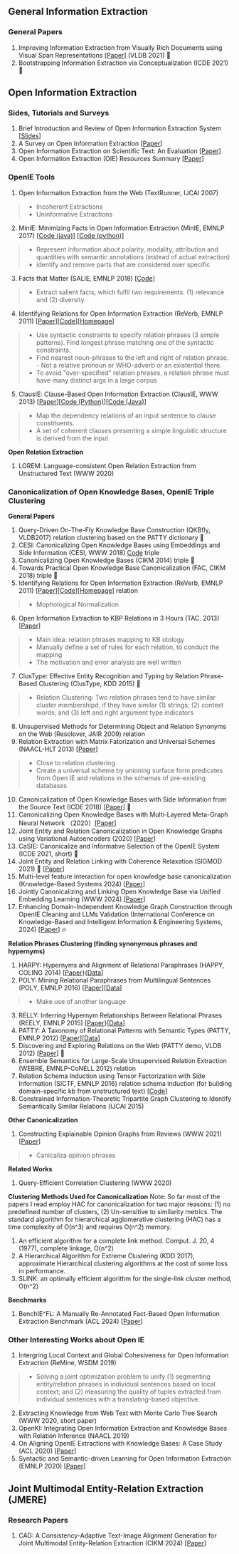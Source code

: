 ## General Information Extraction

### General Papers
1. Improving Information Extraction from Visually Rich Documents using Visual Span Representations [[Paper](https://vldb.org/pvldb/vol14/p822-sarkhel.pdf)] (VLDB 2021) 🌟
2. Bootstrapping Information Extraction via Conceptualization (ICDE 2021) 🌟

## Open Information Extraction

### Sides, Tutorials and Surveys
1. Brief Introduction and Review of Open Information Extraction System [[Slides](https://ece.umd.edu/~smiran/OpenIE.pdf)]
2. A Survey on Open Information Extraction [[Paper](http://aclweb.org/anthology/C18-1326)]
3. Open Information Extraction on Scientific Text: An Evaluation [[Paper](http://aclweb.org/anthology/C18-1289)]
4. Open Information Extraction (OIE) Resources Summary [[Paper](https://github.com/gkiril/oie-resources)]

### OpenIE Tools
1. Open Information Extraction from the Web (TextRunner, IJCAI 2007)
> * Incoherent Extractions 
> * Uninformative Extractions
2. MinIE: Minimizing Facts in Open Information Extraction (MinIE, EMNLP 2017) [[Code (java)](https://github.com/rgemulla/minie)] [[Code (python)](https://github.com/mmxgn/miniepy)]
> * Represent information about polarity, modality, attribution and quantities with semantic annotations (instead of actual extraction)
> * identify and remove parts that are considered over specific
3. Facts that Matter (SALIE, EMNLP 2018) [[Code](https://github.com/mponza/SalIE)]
> * Extract salient facts, which fulfil two requirements: (1) relevance and (2) diversity
4. Identifying Relations for Open Information Extraction (ReVerb, EMNLP 2011) [[Paper](http://www.aclweb.org/anthology/D11-1142)][[Code](https://github.com/knowitall/reverb)][[Homepage](http://reverb.cs.washington.edu/)]               
> * Use syntactic constraints to specify relation phrases (3 simple patterns). Find longest phrase matching one of the syntactic constraints. 
> * Find nearest noun-phrases to the left and right of relation phrase. - Not a relative pronoun or WHO-adverb or an existential there.
> * To avoid "over-specified" relation phrases, a relation phrase must have many distinct args in a large corpus
5. ClausIE: Clause-Based Open Information Extraction (ClausIE, WWW 2013) [[Paper](http://resources.mpi-inf.mpg.de/d5/clausie/clausie-www13.pdf)][[Code (Python)](https://github.com/AnthonyMRios/pyclausie)][[Code (Java)](https://github.com/IsaacChanghau/ClausIE)]
> * Map the dependency relations of an input sentence to clause constituents.
> * A set of coherent clauses presenting a simple linguistic structure is derived from the input

__Open Relation Extraction__
1. LOREM: Language-consistent Open Relation Extraction from Unstructured Text (WWW 2020)

### Canonicalization of Open Knowledge Bases, OpenIE Triple Clustering
__General Papers__
1. Query-Driven On-The-Fly Knowledge Base Construction (QKBfly, VLDB2017) relation clustering based on the PATTY dictionary 🌟 
2. CESI: Canonicalizing Open Knowledge Bases using Embeddings and Side Information (CESI, WWW 2018) [Code](https://github.com/malllabiisc/cesi) triple
3. Canonicalizing Open Knowledge Bases (CIKM 2014) triple 🌟 
4. Towards Practical Open Knowledge Base Canonicalization (FAC, CIKM 2018) triple 🌟
5. Identifying Relations for Open Information Extraction (ReVerb, EMNLP 2011)  [[Paper](http://www.aclweb.org/anthology/D11-1142)][[Code](https://github.com/knowitall/reverb)][[Homepage](http://reverb.cs.washington.edu/)] relation
> * Mophological Normalization
6. Open Information Extraction to KBP Relations in 3 Hours (TAC. 2013) [[Paper](https://pdfs.semanticscholar.org/d431/81fa9af5440360d4055e1ce7ddaaa6e82d77.pdf)]
> * Main idea: relation phrases mapping to KB otology
> * Manually define a set of rules for each relation, to conduct the mapping
> * The motivation and error analysis are well written
7. ClusType: Effective Entity Recognition and Typing by Relation Phrase-Based Clustering (ClusType, KDD 2015) 🌟
> * Relation Clustering: Two relation phrases tend to have similar cluster membershipd, if they have similar (1) strings; (2) context words; and (3) left and right argument type indicators
8. Unsupervised Methods for Determining Object and Relation Synonyms on the Web (Resolover, JAIR 2009) relation
9. Relation Extraction with Matrix Fatorization and Universal Schemes (NAACL-HLT 2013) [[Paper](http://www.aclweb.org/anthology/N13-1008)]
> * Close to relation clustering
> * Create a universal scheme by unioning surface form predicates from Open IE and relations in the schemas of pre-existing databases
10. Canonicalization of Open Knowledge Bases with Side Information from the Source Text (ICDE 2018) [[Paper](https://ieeexplore.ieee.org/stamp/stamp.jsp?arnumber=8731346)]  🌟
11. Canonicalizing Open Knowledge Bases with Multi-Layered Meta-Graph Neural Network （2020）[[Paper](https://arxiv.org/pdf/2006.09610.pdf)]
12. Joint Entity and Relation Canonicalization in Open Knowledge Graphs using Variational Autoencoders (2020) [[Paper](https://arxiv.org/abs/2012.04780)]
13. CaSIE: Canonicalize and Informative Selection of the OpenIE System (ICDE 2021, short) 🌟
14. Joint Entity and Relation Linking with Coherence Relaxation (SIGMOD 2021) 🌟 [[Paper](https://dl.acm.org/doi/abs/10.1145/3448016.3457280)]
15. Multi-level feature interaction for open knowledge base canonicalization (Knowledge-Based Systems 2024) [[Paper](https://www.sciencedirect.com/science/article/pii/S0950705124010207?__cf_chl_tk=VldX2UjfxVRSLXLYqj73WJ3IajVHYMNu4nwL6PPdh7A-1724223118-0.0.1.1-6249)]
16. Jointly Canonicalizing and Linking Open Knowledge Base via Unified Embedding Learning (WWW 2024) [[Paper](https://dl.acm.org/doi/10.1145/3589334.3645700)]
17. Enhancing Domain-Independent Knowledge Graph Construction through OpenIE Cleaning and LLMs Validation (International Conference on Knowledge-Based and Intelligent Information & Engineering Systems, 2024) [[Paper](https://hal.science/EC-NANTES/hal-04702397v1)] 🔥

__Relation Phrases Clustering (finding synonymous phrases and hypernyms)__
1. HARPY: Hypernyms and Alignment of Relational Paraphrases (HAPPY, COLING 2014) [[Paper](http://www.dit.unitn.it/~p2p/RelatedWork/Matching/harpy_COLING14.pdf)}{[Data](https://www.mpi-inf.mpg.de/departments/databases-and-information-systems/research/yago-naga/patty/)]
2. POLY: Mining Relational Paraphrases from Multilingual Sentences (POLY, EMNLP 2016) [[Paper](https://www.aclweb.org/anthology/D16-1236)][[Data](https://www.mpi-inf.mpg.de/departments/databases-and-information-systems/research/yago-naga/patty/)]
> * Make use of another language
3. RELLY: Inferring Hypernym Relationships Between Relational Phrases (REELY, EMNLP 2015) [[Paper](https://www.aclweb.org/anthology/D15-1113)}[[Data](https://www.mpi-inf.mpg.de/departments/databases-and-information-systems/research/yago-naga/patty/)]
4. PATTY: A Taxonomy of Relational Patterns with Semantic Types (PATTY, EMNLP 2012) [[Paper](https://www.aclweb.org/anthology/D12-1104)][[Data](https://www.mpi-inf.mpg.de/departments/databases-and-information-systems/research/yago-naga/patty/)]
5. Discovering and Exploring Relations on the Web (PATTY demo, VLDB 2012) [[Paper](http://vldb.org/pvldb/vol5/p1982_ndapandulanakashole_vldb2012.pdf)] 🌟
6. Ensemble Semantics for Large-Scale Unsupervised Relation Extraction (WEBRE, EMNLP-CoNELL 2012) relation
7. Relation Schema Induction using Tensor Factorization with Side Information (SICTF, EMNLP 2016) relation schema induction (for building domain-specific kb from unstructured text) [[Code](https://github.com/malllabiisc/sictf)]
8. Constrained Information-Theoretic Tripartite Graph Clustering to Identify Semantically Similar Relations (IJCAI 2015)

__Other Canonicalization__
1.  Constructing Explainable Opinion Graphs from Reviews (WWW 2021) [[Paper](https://arxiv.org/pdf/2006.00119.pdf)]
> * Canicaliza opinion phrases

__Related Works__
1. Query-Efficient Correlation Clustering (WWW 2020)

__Clustering Methods Used for Canonicalization__
Note: So far most of the papers I read employ HAC for canonicalization for two major reasons: (1) no predefined number of clusters, (2) Un-sensitive to similarity metrics. The standard algorithm for hierarchical agglomerative clustering (HAC) has a time complexity of O(n^3) and requires O(n^2) memory.
1. An efficient algorithm for a complete link method. Comput. J. 20, 4 (1977), complete linkage, O(n^2)
2. A Hierarchical Algorithm for Extreme Clustering (KDD 2017), approximate Hierarchical clustering algorithms at the cost of some loss in performance.
3. SLINK: an optimally efficient algorithm for the single-link cluster method, O(n^2)

__Benchmarks__
1. BenchIE^FL: A Manually Re-Annotated Fact-Based Open Information Extraction Benchmark (ACL 2024) [[Paper](https://aclanthology.org/2024.findings-acl.496.pdf)]

### Other Interesting Works about Open IE
1. Intergring Local Context and Global Cohesiveness for Open Information Extraction (ReMine, WSDM 2019)
> * Solving a joint optimization problem to unify (1) segmenting entity/relation phrases in individual sentences based on local context; and (2) measuring the quality of tuples extracted from individual sentences with a translating-based objective.
2. Extracting Knowledge from Web Text with Monte Carlo Tree Search (WWW 2020, short paper)
3. OpenKI: Integrating Open Information Extraction and Knowledge Bases with Relation Inference (NAACL 2019)
4. On Aligning OpenIE Extractions with Knowledge Bases: A Case Study (ACL 2020) [[Paper](https://www.aclweb.org/anthology/2020.eval4nlp-1.14.pdf)]
5. Syntactic and Semantic-driven Learning for Open Information Extraction (EMNLP 2020) [[Paper](https://www.aclweb.org/anthology/2020.findings-emnlp.69.pdf)]

## Joint Multimodal Entity-Relation Extraction (JMERE) 
### Research Papers
1. CAG: A Consistency-Adaptive Text-Image Alignment Generation for Joint Multimodal Entity-Relation Extraction (CIKM 2024) [[Paper](https://dl.acm.org/doi/abs/10.1145/3627673.3679883)]

